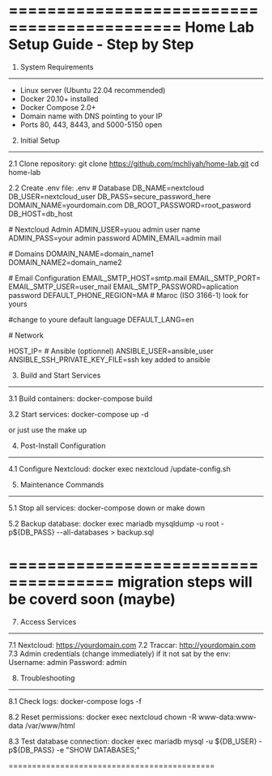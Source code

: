 ============================================
Home Lab Setup Guide - Step by Step
============================================

1. System Requirements
-----------------------
- Linux server (Ubuntu 22.04 recommended)
- Docker 20.10+ installed
- Docker Compose 2.0+
- Domain name with DNS pointing to your IP
- Ports 80, 443, 8443, and 5000-5150 open

2. Initial Setup
----------------
2.1 Clone repository:
git clone https://github.com/mchliyah/home-lab.git
cd home-lab

2.2 Create .env file:
.env
\# Database
DB_NAME=nextcloud
DB_USER=nextcloud_user
DB_PASS=secure_password_here
DOMAIN_NAME=yourdomain.com
DB_ROOT_PASSWORD=root_pasword
DB_HOST=db_host

\# Nextcloud Admin
ADMIN_USER=yuou admin user name 
ADMIN_PASS=your admin password
ADMIN_EMAIL=admin mail

\# Domains
DOMAIN_NAME=domain_name1
DOMAIN_NAME2=domain_name2

\# Email Configuration
EMAIL_SMTP_HOST=smtp.mail
EMAIL_SMTP_PORT=<port based on what you use >
EMAIL_SMTP_USER=user_mail
EMAIL_SMTP_PASSWORD=aplication password 
DEFAULT_PHONE_REGION=MA  # Maroc (ISO 3166-1) look for yours 

\#change to youre default language
DEFAULT_LANG=en 

\# Network

HOST_IP=<ip ansible host >
\# Ansible (optionnel)
ANSIBLE_USER=ansible_user
ANSIBLE_SSH_PRIVATE_KEY_FILE=ssh key added to ansible 

3. Build and Start Services
---------------------------
3.1 Build containers:
docker-compose build

3.2 Start services:
docker-compose up -d

or just use the make up 

4. Post-Install Configuration
-----------------------------
4.1 Configure Nextcloud:
docker exec nextcloud /update-config.sh


5. Maintenance Commands
-----------------------
5.1 Stop all services:
docker-compose down 
or make down

5.2 Backup database:
docker exec mariadb mysqldump -u root -p\${DB_PASS} --all-databases > backup.sql

=====================================
migration steps will be coverd soon (maybe) 
=====================================
7. Access Services
------------------
7.1 Nextcloud: https://yourdomain.com
7.2 Traccar: http://yourdomain.com
7.3 Admin credentials (change immediately) if it not sat by the env:
   Username: admin
   Password: admin

8. Troubleshooting
------------------
8.1 Check logs:
docker-compose logs -f

8.2 Reset permissions:
docker exec nextcloud chown -R www-data:www-data /var/www/html

8.3 Test database connection:
docker exec mariadb mysql -u \${DB_USER} -p\${DB_PASS} -e "SHOW DATABASES;"

============================================

